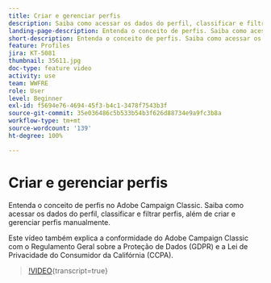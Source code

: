 ```yaml
---
title: Criar e gerenciar perfis
description: Saiba como acessar os dados do perfil, classificar e filtrar, criar e gerenciar perfis manualmente. Entenda a conformidade com o Regulamento Geral sobre a Proteção de Dados (GDPR) e a Lei de Privacidade do Consumidor da Califórnia (CCPA).
landing-page-description: Entenda o conceito de perfis. Saiba como acessar os dados do perfil, classificar e filtrar perfis, além de criar e gerenciar perfis manualmente. Saiba mais sobre GDPR e CCPA.
short-description: Entenda o conceito de perfis. Saiba como acessar os dados do perfil, classificar e filtrar perfis, além de criar e gerenciar perfis manualmente. Saiba mais sobre GDPR e CCPA.
feature: Profiles
jira: KT-5081
thumbnail: 35611.jpg
doc-type: feature video
activity: use
team: WWFRE
role: User
level: Beginner
exl-id: f5694e76-4694-45f3-b4c1-3478f7543b3f
source-git-commit: 35e036486c5b533b54b3f626d88734e9a9fc3b8a
workflow-type: tm+mt
source-wordcount: '139'
ht-degree: 100%

---
```


# Criar e gerenciar perfis

Entenda o conceito de perfis no Adobe Campaign Classic. Saiba como acessar os dados do perfil, classificar e filtrar perfis, além de criar e gerenciar perfis manualmente.

Este vídeo também explica a conformidade do Adobe Campaign Classic com o Regulamento Geral sobre a Proteção de Dados (GDPR) e a Lei de Privacidade do Consumidor da Califórnia (CCPA).

>[!VIDEO](https://video.tv.adobe.com/v/326754?quality=12&learn=on&captions=por_br){transcript=true}
